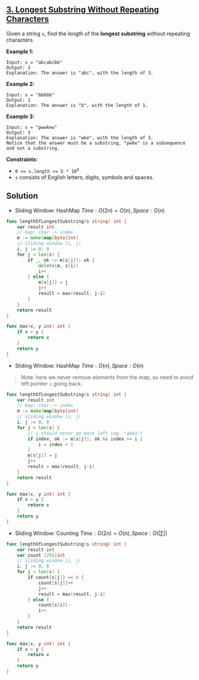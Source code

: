 ## [3. Longest Substring Without Repeating Characters](https://leetcode.com/problems/longest-substring-without-repeating-characters/)


Given a string `s`, find the length of the **longest substring** without repeating characters.

**Example 1:**

```
Input: s = "abcabcbb"
Output: 3
Explanation: The answer is "abc", with the length of 3.
```

**Example 2:**

```
Input: s = "bbbbb"
Output: 1
Explanation: The answer is "b", with the length of 1.
```

**Example 3:**

```
Input: s = "pwwkew"
Output: 3
Explanation: The answer is "wke", with the length of 3.
Notice that the answer must be a substring, "pwke" is a subsequence and not a substring.
```

**Constraints:**

*   <code>0 <= s.length <= 5 * 10<sup>4</sup></code>
*   `s` consists of English letters, digits, symbols and spaces.



## Solution

- Sliding Window: HashMap	$Time: O(2n) = O(n), Space: O(n)$ 

```go
func lengthOfLongestSubstring(s string) int {
    var result int
    // map: char -> index
    m := make(map[byte]int)
    // sliding window [i, j)
    i, j := 0, 0
    for j < len(s) {
        if _, ok := m[s[j]]; ok {
			delete(m, s[i])
			i++
        } else {
			m[s[j]] = j
			j++
			result = max(result, j-i)
		}
    }
    return result
}

func max(x, y int) int {
    if x > y {
        return x
    }
    return y
}
```

- Sliding Window: HashMap	$Time: O(n), Space: O(n)$ 

> Note: here we never remove elements from the map, so need to avoid left pointer `i` going back.

```go
func lengthOfLongestSubstring(s string) int {
    var result int
    // map: char -> index
    m := make(map[byte]int)
    // sliding window [i, j)
    i, j := 0, 0
    for j < len(s) {
        // i should never go back left (eg. "abba")
        if index, ok := m[s[j]]; ok && index >= i {
            i = index + 1
        }
        m[s[j]] = j
        j++
        result = max(result, j-i)
    }
    return result
}

func max(x, y int) int {
    if x > y {
        return x
    }
    return y
}
```



- Sliding Window: Counting	$Time: O(2n) = O(n), Space: O(|\sum|)$ 

```go
func lengthOfLongestSubstring(s string) int {
	var result int
	var count [256]int
	// sliding window [i, j)
	i, j := 0, 0
	for j < len(s) {
		if count[s[j]] == 0 {
			count[s[j]]++
			j++
            result = max(result, j-i)
		} else {
			count[s[i]]--
			i++
		}
	}
	return result
}

func max(x, y int) int {
	if x > y {
		return x
	}
	return y
}
```

